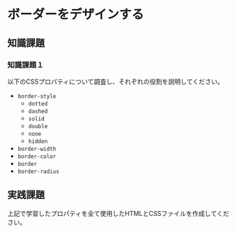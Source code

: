 # ボーダーをデザインする

## 知識課題

### 知識課題１

以下のCSSプロパティについて調査し、それぞれの役割を説明してください。

- `border-style`
  - `dotted`
  - `dashed`
  - `solid`
  - `double`
  - `none`
  - `hidden`
- `border-width`
- `border-color`
- `border`
- `border-radius`

## 実践課題

上記で学習したプロパティを全て使用したHTMLとCSSファイルを作成してください。
